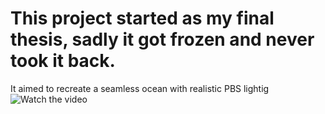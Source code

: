 # This project started as my final thesis, sadly it got frozen and never took it back.
It aimed to recreate a seamless ocean with realistic PBS lightig
![Watch the video](https://twitter.com/r_loreto_r/status/1141497241477296128?s=20)

